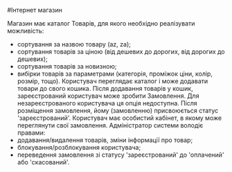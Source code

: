 #Інтернет магазин

Магазин має каталог Товарів, для якого необхідно реалізувати можливість:
- сортування за назвою товару (az, za);
- сортування товарів за ціною (від дешевих до дорогих, від дорогих до дешевих);
- сортування товарів за новизною;
- вибірки товарів за параметрами (категорія, проміжок ціни, колір, розмір, тощо).
  Користувач переглядає каталог і може додавати товари до свого кошика.
  Після додавання товарів у кошик, зареєстрований користувач може зробити Замовлення.
  Для незареєстрованого користувача ця опція недоступна. Після розміщення замовлення,
  йому (замовленню) присвоюється статус 'зареєстрований'.
  Користувач має особистий кабінет, в якому може переглянути свої замовлення.
  Адміністратор системи володіє правами:
- додавання/видалення товарів, зміни інформації про товар;
- блокування/розблокування користувача;
- переведення замовлення зі статусу 'зареєстрований' до 'оплачений' або 'скасований'.
